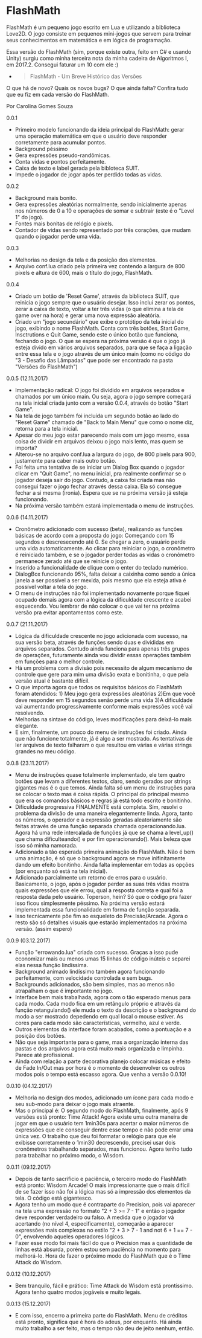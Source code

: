 # FlashMath

FlashMath é um pequeno jogo escrito em Lua e utilizando a biblioteca Love2D. O jogo consiste em pequenos mini-jogos que servem para treinar seus conhecimentos em matemática e em lógica de programação. 

Essa versão do FlashMath (sim, porque existe outra, feito em C# e usando Unity) surgiu como minha terceira nota da minha cadeira de Algoritmos I, em 2017.2. Consegui faturar um 10 com ele :)

- > FlashMath - Um Breve Histórico das Versões

O que há de novo? Quais os novos bugs? O que ainda falta? Confira tudo que eu fiz em cada versão do FlashMath.

Por Carolina Gomes Souza

0.0.1
- Primeiro modelo funcionando da ideia principal do FlashMath: gerar uma operação matemática em que o usuário deve responder corretamente para acumular pontos.
- Background péssimo
- Gera expressões pseudo-randômicas.
- Conta vidas e pontos perfeitamente.
- Caixa de texto e label gerada pela bibloteca SUIT.	
- Impede o jogador de jogar após ter perdido todas as vidas.

0.0.2
- Background mais bonito.
- Gera expressões aleatórias normalmente, sendo inicialmente apenas nos números de 0 a 10 e operações de somar e subtrair (este é o "Level 1" do jogo).
- Fontes mais bonitas de relógio e pixels.
- Contador de vidas sendo representado por três corações, que mudam quando o jogador perde uma vida.

0.0.3
- Melhorias no design da tela e da posição dos elementos.
- Arquivo conf.lua criado pela primeira vez contendo a largura de 800 pixels e altura de 600, mais o título do jogo, FlashMath.

0.0.4 
- Criado um botão de 'Reset Game', através da biblioteca SUIT, que reinicia o jogo sempre que o usuário desejar. Isso inclui zerar os pontos, zerar a caixa de texto, voltar a ter três vidas (o que elimina a tela de game over na hora) e gerar uma nova expressão aleatória.
- Criado um "jogo secundário" que exibe o protótipo da tela inicial do jogo, exibindo o nome FlashMath. Conta com três botões, Start Game, Insctrutions e Quit Game, sendo este o único botão que funciona, fechando o jogo. O que se espera na próxima versão é que o jogo já esteja divido em vários arquivos separados, para que se faça a ligação entre essa tela e o jogo através de um único main (como no código do "3 - Desafio das Lâmpadas" que pode ser encontrado na pasta "Versões do FlashMath")

0.0.5 (12.11.2017)
-  Implementação radical: O jogo foi dividido em arquivos separados e chamados por um único main. Ou seja, agora o jogo sempre começará na tela inicial criada junto com a versão 0.0.4, através do botão "Start Game". 
- Na tela de jogo também foi incluída um segundo botão ao lado do "Reset Game" chamado de "Back to Main Menu" que como o nome diz, retorna para a tela inicial. 
- Apesar do meu jogo estar parecendo mais com um jogo mesmo, essa coisa de dividir em arquivos deixou o jogo mais lento, mas quem se importa? 
- Alterou-se no arquivo conf.lua a largura do jogo, de 800 pixels para 900, justamente para caber mais outro botão.
- Foi feita uma tentativa de se iniciar um Dialog Box quando o jogador clicar em "Quit Game", no menu inicial, pra realmente confirmar se o jogador deseja sair do jogo. Contudo, a caixa foi criada mas não consegui fazer o jogo fechar através dessa caixa. Ela só consegue fechar a si mesma (ironia). Espera que se na próxima versão já esteja funcionando.
- Na próxima versão também estará implementada o menu de instruções.

0.0.6 (14.11.2017)
- Cronômetro adicionado com sucesso (beta), realizando as funções básicas de acordo com a proposta do jogo: Começando com 15 segundos e descresecendo até 0. Se chegar a zero, o usuário perde uma vida automaticamente. Ao clicar para reiniciar o jogo, o cronômetro é reiniciado também, e se o jogador perder todas as vidas o cronômetro permanece zerado até que se reinicie o jogo.
- Inserido a funcionalidade de clique com o enter do teclado numérico.
- DialogBox funcionando 95%, falta deixar a caixinha como sendo a única janela a ser possível a ser mexida, pois mesmo que ela esteja ativa é possível voltar a tela do jogo.
- O menu de instruções não foi implementado novamente porque fiquei ocupado demais agora com a lógica da dificuldade crescente e acabei esquecendo. Vou lembrar de não colocar o que vai ter na próxima versão pra evitar apontamentos como este.

0.0.7 (21.11.2017)
- Lógica da dificuldade crescente no jogo adicionada com sucesso, na sua versão beta, através de funções sendo duas e divididas em arquivos separados. Contudo ainda funciona para apenas três grupos de operações, futuramente ainda vou dividir essas operações também em funções para o melhor controle. 
- Há um problema com a divisão pois necessito de algum mecanismo de controle que gere para mim uma divisão exata e bonitinha, o que pela versão atual é bastante difícil.
- O que importa agora que todos os requisitos básicos do FlashMath foram atendidos: 1) Meu jogo gera expressões aleatórias 2)Em que você deve responder em 15 segundos senão perde uma vida 3)A dificuldade vai aumentando progressivamente conforme mais expressões você vai resolvendo.
- Melhorias na sintaxe do código, leves modificações para deixá-lo mais elegante. 
- E sim, finalmente, um pouco do menu de instruções foi criado. Ainda que não funcione totalmente, já é algo a ser mostrado. As tentativas de ler arquivos de texto falharam o que resultou em várias e várias strings grandes no meu código.

0.0.8 (23.11.2017)
- Menu de instruções quase totalmente implementado, ele tem quatro botões que levam a diferentes textos, claro, sendo gerados por strings gigantes mas é o que temos. Ainda falta só um menu de instruções para se colocar o texto mas é coisa rápida. O principal do principal mesmo que era os comandos básicos e regras já está todo escrito e bonitinho.
- Dificuldade progressiva FINALMENTE está completa. Sim, resolvi o problema da divisão de uma maneira elegantemente linda. Agora, tanto os números, o operador e a expressão geradas aleatoriamente são feitas através de uma função separada chamada operacionando.lua. Agora há uma rede intercalada de funções já que se chama a level_up() que chama dificulteando() e por fim operacionando(). Mais beleza que isso só minha namorada.
- Adicionado a tão esperada primeira animação do FlashMath. Não é bem uma animação, é só que o background agora se move inifinitamente dando um efeito bonitinho. Ainda falta implementar em todas as opções (por enquanto só está na tela inicial).
- Adicionado parcialmente um retorno de erros para o usuário. Basicamente, o jogo, após o jogador perder as suas três vidas mostra quais expressões que ele errou, qual a resposta correta e qual foi a resposta dada pelo usuário. Toperson, hein? Só que o código pra fazer isso ficou simplesmente péssimo. Na próxima versão estará implementada essa funcionalidade em forma de função separada.
- Isso tecnicamente põe fim ao esqueleto do Precisão/Arcade. Agora o resto são só detalhes visuais que estarão implementados na próxima versão. (assim espero)  

0.0.9 (03.12.2017)
- Função "errowando.lua" criada com sucesso. Graças a isso pude economizar mais ou menos umas 15 linhas de código inúteis e separei elas nessa função lindíssima. 
- Background animado lindíssimo também agora funcionando perfeitamente, com velocidade controlada e sem bugs. 
- Backgrounds adicionados, são bem simples, mas ao menos não atrapalham o que é importante no jogo.
- Interface bem mais trabalhada, agora com o tão esperado menus para cada modo. Cada modo fica em um retângulo próprio e através da função retangulando() ele muda o texto da descrição e o background do modo a ser mostrado depedendo em qual local o mouse estiver. As cores para cada modo são características, vermelho, azul e verde.
- Outros elementos da interface foram acabados, como a pontuação e a posição dos botões.
- Não que seja importante para o game, mas a organização interna das pastas e dos arquivos agora está muito mais organizada e limpinha. Parece até profissional. 
- Ainda com relação a parte decorativa planejo colocar músicas e efeito de Fade In/Out mas por hora é o momento de desenvolver os outros modos pois o tempo está escasso agora. Que venha a versão 0.0.10!

0.0.10 (04.12.2017)
- Melhoria no design dos modos, adicionado um ícone para cada modo e seu sub-modo para deixar o jogo mais atraente.
- Mas o principal é: O segundo modo do FlashMath, finalmente, após 9 versões está pronto: Time Attack! Agora existe uma outra maneira de jogar em que o usuário tem 1min30s para acertar o maior números de expressões que ele conseguir dentre esse tempo e não pode errar uma única vez. O trabalho que deu foi formatar o relógio para que ele exibisse corretamente o 1min30 decrescendo, precisei usar dois cronômetros trabalhando separados, mas funcionou. Agora tenho tudo para trabalhar no próximo modo, o Wisdom. 

0.0.11 (09.12.2017)
- Depois de tanto sacríficio e paciência, o terceiro modo do FlashMath está pronto: Wisdom Arcade! O mais impressionante que o mais difícil de se fazer isso não foi a lógica mas só a impressão dos elementos da tela. O código está gigantesco. 
- Agora tenho um modo que é contraparte do Precision, pois vai aparecer na tela uma expressão no formato "2 + 3 >= 7 - 1" e então o jogador deve responder verdadeiro ou falso. A medida que o jogador vá acertando (no nível 4, especificamente), começarão a aparecer expressões mais complexas no estilo "2 + 3 > 7 - 1 and not 6 + 1 == 7 - 0", envolvendo aqueles operadores lógicos.
- Fazer esse modo foi mais fácil do que o Precision mas a quantidade de linhas está absurda, porém estou sem paciência no momento para melhorá-lo. Hora de fazer o próximo modo do FlashMath que é o Time Attack do Wisdom.

0.0.12 (10.12.2017)
- Bem tranquilo, fácil e prático: Time Attack do Wisdom está prontíssimo. Agora tenho quatro modos jogáveis e muito legais.

0.0.13 (15.12.2017)
- E com isso, encerro a primeira parte do FlashMath. Menu de créditos está pronto, significa que é hora do adeus, por enquanto. Há ainda muito trabalho a ser feito, mas o tempo não deu de jeito nenhum, então.
